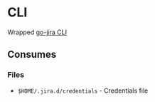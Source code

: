 # CLI
Wrapped [go-jira CLI](https://github.com/Netflix-Skunkworks/go-jira)
## Consumes
### Files
- `$HOME/.jira.d/credentials` - Credentials file
